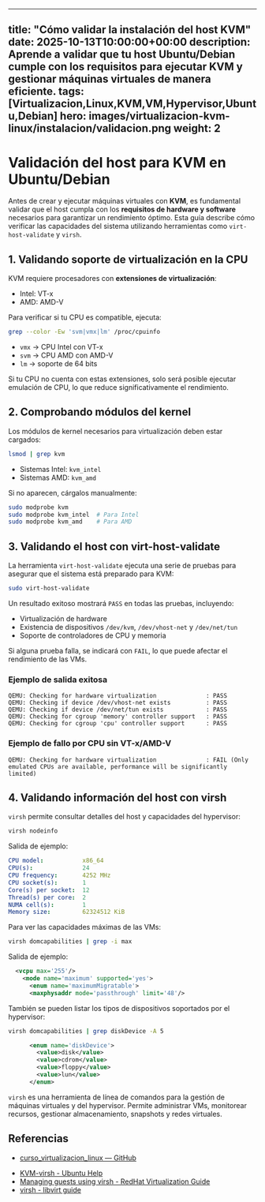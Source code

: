 ---

title: "Cómo validar la instalación del host KVM"
date: 2025-10-13T10:00:00+00:00
description: Aprende a validar que tu host Ubuntu/Debian cumple con los requisitos para ejecutar KVM y gestionar máquinas virtuales de manera eficiente.
tags: [Virtualizacion,Linux,KVM,VM,Hypervisor,Ubuntu,Debian]
hero: images/virtualizacion-kvm-linux/instalacion/validacion.png
weight: 2
--------------------------------------------------------------------------

# Validación del host para KVM en Ubuntu/Debian

Antes de crear y ejecutar máquinas virtuales con **KVM**, es fundamental validar que el host cumpla con los **requisitos de hardware y software** necesarios para garantizar un rendimiento óptimo. Esta guía describe cómo verificar las capacidades del sistema utilizando herramientas como `virt-host-validate` y `virsh`.

## 1. Validando soporte de virtualización en la CPU

KVM requiere procesadores con **extensiones de virtualización**:

* Intel: VT-x
* AMD: AMD-V

Para verificar si tu CPU es compatible, ejecuta:

```bash
grep --color -Ew 'svm|vmx|lm' /proc/cpuinfo
```

* `vmx` → CPU Intel con VT-x
* `svm` → CPU AMD con AMD-V
* `lm` → soporte de 64 bits

Si tu CPU no cuenta con estas extensiones, solo será posible ejecutar emulación de CPU, lo que reduce significativamente el rendimiento.

## 2. Comprobando módulos del kernel

Los módulos de kernel necesarios para virtualización deben estar cargados:

```bash
lsmod | grep kvm
```

* Sistemas Intel: `kvm_intel`
* Sistemas AMD: `kvm_amd`

Si no aparecen, cárgalos manualmente:

```bash
sudo modprobe kvm
sudo modprobe kvm_intel  # Para Intel
sudo modprobe kvm_amd    # Para AMD
```

## 3. Validando el host con virt-host-validate

La herramienta `virt-host-validate` ejecuta una serie de pruebas para asegurar que el sistema está preparado para KVM:

```bash
sudo virt-host-validate
```

Un resultado exitoso mostrará `PASS` en todas las pruebas, incluyendo:

* Virtualización de hardware
* Existencia de dispositivos `/dev/kvm`, `/dev/vhost-net` y `/dev/net/tun`
* Soporte de controladores de CPU y memoria

Si alguna prueba falla, se indicará con `FAIL`, lo que puede afectar el rendimiento de las VMs.

### Ejemplo de salida exitosa

```
QEMU: Checking for hardware virtualization              : PASS
QEMU: Checking if device /dev/vhost-net exists          : PASS
QEMU: Checking if device /dev/net/tun exists            : PASS
QEMU: Checking for cgroup 'memory' controller support   : PASS
QEMU: Checking for cgroup 'cpu' controller support      : PASS
```

### Ejemplo de fallo por CPU sin VT-x/AMD-V

```
QEMU: Checking for hardware virtualization              : FAIL (Only emulated CPUs are available, performance will be significantly limited)
```

## 4. Validando información del host con virsh

`virsh` permite consultar detalles del host y capacidades del hypervisor:

```bash
virsh nodeinfo
```

Salida de ejemplo:

```yaml
CPU model:           x86_64
CPU(s):              24
CPU frequency:       4252 MHz
CPU socket(s):       1
Core(s) per socket:  12
Thread(s) per core:  2
NUMA cell(s):        1
Memory size:         62324512 KiB
```

Para ver las capacidades máximas de las VMs:

```bash
virsh domcapabilities | grep -i max
```

Salida de ejemplo:

```xml
  <vcpu max='255'/>
    <mode name='maximum' supported='yes'>
      <enum name='maximumMigratable'>
      <maxphysaddr mode='passthrough' limit='48'/>
```

También se pueden listar los tipos de dispositivos soportados por el hypervisor:

```bash
virsh domcapabilities | grep diskDevice -A 5
```

```xml
      <enum name='diskDevice'>
        <value>disk</value>
        <value>cdrom</value>
        <value>floppy</value>
        <value>lun</value>
      </enum>
```

`virsh` es una herramienta de línea de comandos para la gestión de máquinas virtuales y del hypervisor. Permite administrar VMs, monitorear recursos, gestionar almacenamiento, snapshots y redes virtuales.

## Referencias

- [curso_virtualizacion_linux — GitHub](https://github.com/josedom24/curso_virtualizacion_linux)
* [KVM-virsh - Ubuntu Help](https://help.ubuntu.com/community/KVM/Virsh)
* [Managing guests using virsh - RedHat Virtualization Guide](https://access.redhat.com/documentation/en-us/red_hat_virtualization)
* [virsh - libvirt guide](https://libvirt.org/virshcmdref.html)
